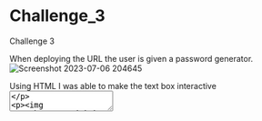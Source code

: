 # Challenge_3
Challenge 3


When deploying the URL the user is given a password generator.  ![Screenshot 2023-07-06 204645](https://github.com/franklinamanda34/Challenge_3/assets/134338964/19a62ae8-f137-4460-babc-7c5a935ed2b4)

Using HTML I was able to make the text box interactive <textarea> 


![Screenshot 2023-07-06 204937](https://github.com/franklinamanda34/Challenge_3/assets/134338964/fa36ace5-5e35-414f-85ec-bcf73871d33c)




When the user interacts with the generate password button, the browser will display a prompt giving the user the criteria required for the password



![Screenshot 2023-07-06 205131](https://github.com/franklinamanda34/Challenge_3/assets/134338964/a9af6bb1-93e3-4c6b-92d8-8ef5f5c97b08)
